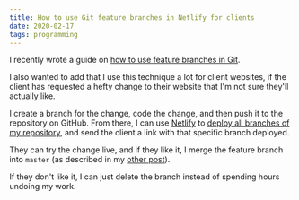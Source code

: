 ```yaml
---
title: How to use Git feature branches in Netlify for clients
date: 2020-02-17
tags: programming
---
```

I recently wrote a guide on [how to use feature branches in Git](/blog/feature-branches). 

I also wanted to add that I use this technique a lot for client websites, if the client has requested a hefty change to their website that I'm not sure they'll actually like. 

I create a branch for the change, code the change, and then push it to the repository on GitHub. From there, I can use [Netlify](https://netlify.com) to [deploy all branches of my repository](https://docs.netlify.com/site-deploys/overview/#branch-deploy-controls), and send the client a link with that specific branch deployed. 

They can try the change live, and if they like it, I merge the feature branch into `master` (as described in my [other post](/blog/feature-branches)). 

If they don't like it, I can just delete the branch instead of spending hours undoing my work.
